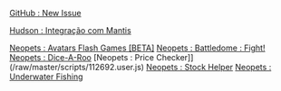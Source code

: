 [GitHub : New Issue](/raw/master/scripts/github_new_issue.user.js)

[Hudson : Integração com Mantis](/raw/master/scripts/178643.user.js)

[Neopets : Avatars Flash Games [BETA]](/raw/master/scripts/127882.user.js)
[Neopets : Battledome : Fight!](/raw/master/scripts/161251.user.js)
[Neopets : Dice-A-Roo](/raw/master/scripts/28461.user.js)
[Neopets : Price Checker]](/raw/master/scripts/112692.user.js)
[Neopets : Stock Helper](/raw/master/scripts/60748.user.js)
[Neopets : Underwater Fishing](/raw/master/scripts/34126.user.js)
